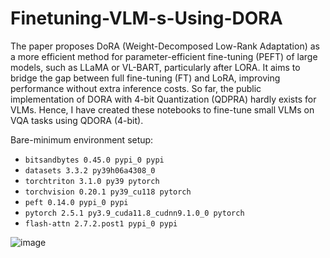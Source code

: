 # Finetuning-VLM-s-Using-DORA

The paper proposes DoRA (Weight-Decomposed Low-Rank Adaptation) as a more efficient method for parameter-efficient fine-tuning (PEFT) of large models, such as LLaMA or VL-BART, particularly after LORA. It aims to bridge the gap between full fine-tuning (FT) and LoRA, improving performance without extra inference costs. So far, the public implementation of DORA with 4-bit Quantization (QDPRA) hardly exists for VLMs. Hence, I have created these notebooks to fine-tune small VLMs on VQA tasks using QDORA (4-bit).

Bare-minimum environment setup:

- `bitsandbytes 0.45.0 pypi_0 pypi`
- `datasets 3.3.2 py39h06a4308_0`
- `torchtriton 3.1.0 py39 pytorch`
- `torchvision 0.20.1 py39_cu118 pytorch`
- `peft 0.14.0 pypi_0 pypi`
- `pytorch 2.5.1 py3.9_cuda11.8_cudnn9.1.0_0 pytorch`
- `flash-attn 2.7.2.post1 pypi_0 pypi`


![image](https://github.com/user-attachments/assets/ce8dd67c-9498-466b-9b18-da4ed62a99ae)
